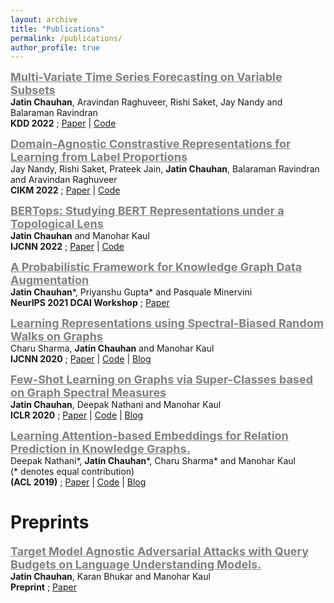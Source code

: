 ```yaml
---
layout: archive
title: "Publications"
permalink: /publications/
author_profile: true
---
```


<!-- # Conference Publications -->

<!-- ## 2022 -->
<span style="color:gray"><b><u><font size=4> Multi-Variate Time Series Forecasting on Variable Subsets </font></u></b></span> \
**Jatin Chauhan**, Aravindan Raghuveer, Rishi Saket, Jay Nandy and Balaraman Ravindran \
**KDD 2022** ; [Paper](https://arxiv.org/pdf/2206.12626.pdf) | [Code](https://github.com/google/vsf-time-series)

<span style="color:gray"><b><u><font size=4> Domain-Agnostic Constrastive Representations for Learning from Label Proportions </font></u></b></span> \
Jay Nandy, Rishi Saket, Prateek Jain, **Jatin Chauhan**, Balaraman Ravindran and Aravindan Raghuveer \
**CIKM 2022** ; [Paper]() | [Code]()

<span style="color:gray"><b><u><font size=4> BERTops: Studying BERT Representations under a Topological Lens </font></u></b></span> \
**Jatin Chauhan** and Manohar Kaul \
**IJCNN 2022** ; [Paper](https://arxiv.org/abs/2205.00953) | [Code](https://github.com/chauhanjatin10/BERTops)

<!-- ## 2021 -->
<span style="color:gray"><b><u><font size=4> A Probabilistic Framework for Knowledge Graph Data Augmentation </font></u></b></span> \
**Jatin Chauhan**\*, Priyanshu Gupta\* and Pasquale Minervini \
**NeurIPS 2021 DCAI Workshop** ; [Paper](https://arxiv.org/pdf/2110.13205.pdf)



<!-- ## 2020 -->
<span style="color:gray"><b><u><font size=4> Learning Representations using Spectral-Biased Random Walks on
Graphs </font></u></b></span> \
Charu Sharma, **Jatin Chauhan** and Manohar Kaul \
**IJCNN 2020** ; [Paper](https://arxiv.org/pdf/2005.09752.pdf) | [Code](https://github.com/charusharma1991/LinkPred) | [Blog](https://medium.com/swlh/spectral-biased-random-walks-on-graphs-9fd771e384ae)
<!-- Conference: *International Joint Conference on Neural Networks **(IJCNN)** 2020 , Glasgow, UK* \ -->


<!-- <hr size=1> -->

<span style="color:gray"><b><u><font size=4> Few-Shot Learning on Graphs via Super-Classes based on Graph Spectral Measures </font></u></b></span> \
**Jatin Chauhan**, Deepak Nathani and Manohar Kaul \
**ICLR 2020** ; [Paper](https://www.openreview.net/forum?id=Bkeeca4Kvr) | [Code](https://github.com/chauhanjatin10/GraphsFewShot) | [Blog](https://medium.com/@cs17btech11019/few-shot-learning-on-graphs-f6312a9e9de5)
<!-- Conference: *International Conference on Learning Representations **(ICLR)** 2020, Addis Ababa, Ethiopia* \ -->


<!-- <hr width=1/> -->

<!-- ## 2019 -->
<span style="color:gray"><b><u><font size=4> Learning Attention-based Embeddings for Relation Prediction in
Knowledge Graphs. </font></u></b></span> \
Deepak Nathani\*, **Jatin Chauhan**\*, Charu Sharma* and Manohar Kaul \
(* denotes equal contribution) \
**(ACL 2019)** ; [Paper](https://www.aclweb.org/anthology/P19-1466.pdf) | [Code](https://www.aclweb.org/anthology/P19-1466.pdf) | [Blog](https://deepakn97.github.io/blog/2019/Knowledge-Base-Relation-Prediction/)
<!-- Conference: *Association for Computational Linguistics **(ACL)** 2019, Florence, Italy* \ -->


<!-- <hr size=5 /> -->


# Preprints
<!-- ## 2021 -->

<span style="color:gray"><b><u><font size=4> Target Model Agnostic Adversarial Attacks with Query Budgets on Language Understanding Models. </font></u></b></span> \
**Jatin Chauhan**, Karan Bhukar and Manohar Kaul \
**Preprint** ; [Paper](https://arxiv.org/pdf/2106.07047.pdf)
